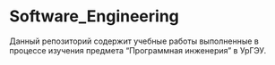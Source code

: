 # Software_Engineering
Данный репозиторий содержит учебные работы выполненные в процессе изучения предмета “Программная инженерия” в УрГЭУ.
